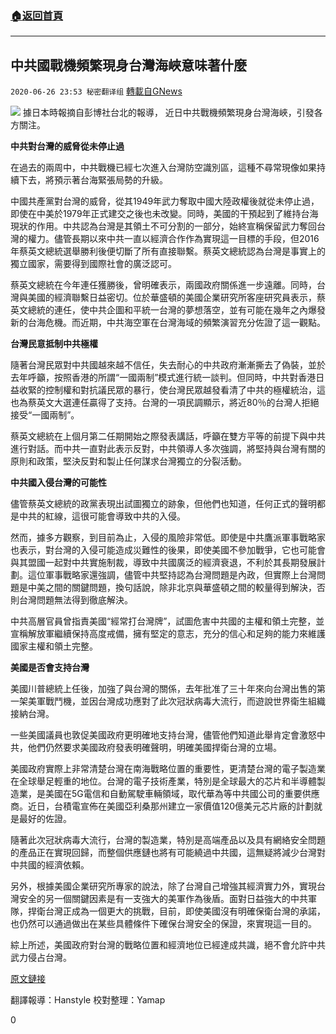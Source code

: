 ###  [:house:返回首頁](https://github.com/ourhimalayas/txt)
---

## 中共國戰機頻繁現身台灣海峽意味著什麼
`2020-06-26 23:53 秘密翻译组` [轉載自GNews](https://gnews.org/zh-hant/246503/)

![](https://s3.amazonaws.com/gnews-media-offload/wp-content/uploads/2020/06/26234952/image1-6.jpeg)
據日本時報摘自彭博社台北的報導， 近日中共戰機頻繁現身台灣海峽，引發各方關注。

**中共對台灣的威脅從未停止過**

在過去的兩周中，中共戰機已經七次進入台灣防空識別區，這種不尋常現像如果持續下去，將預示著台海緊張局勢的升級。

中國共產黨對台灣的威脅，從其1949年武力奪取中國大陸政權後就從未停止過，即使在中美於1979年正式建交之後也未改變。同時，美國的干預起到了維持台海現狀的作用。中共認為台灣是其領土不可分割的一部分，始終宣稱保留武力奪回台灣的權力。儘管長期以來中共一直以經濟合作作為實現這一目標的手段，但2016年蔡英文總統選舉勝利後便切斷了所有直接聯繫。蔡英文總統認為台灣是事實上的獨立國家，需要得到國際社會的廣泛認可。

蔡英文總統在今年連任獲勝後，曾明確表示，兩國政府關係進一步遠離。同時，台灣與美國的經濟聯繫日益密切。位於華盛頓的美國企業研究所客座研究員表示，蔡英文總統的連任，使中共企圖和平統一台灣的夢想落空，並有可能在幾年之內爆發新的台海危機。而近期，中共海空軍在台灣海域的頻繁演習充分佐證了這一觀點。

**台灣民意抵制中共極權**

隨著台灣民眾對中共國越來越不信任，失去耐心的中共政府漸漸撕去了偽裝，並於去年呼籲，按照香港的所謂“一國兩制”模式進行統一談判。但同時，中共對香港日益收緊的控制權和對抗議民眾的暴行，使台灣民眾越發看清了中共的極權統治，這也為蔡英文大選連任贏得了支持。台灣的一項民調顯示，將近80％的台灣人拒絕接受“一國兩制”。

蔡英文總統在上個月第二任期開始之際發表講話，呼籲在雙方平等的前提下與中共進行對話。而中共一直對此表示反對，中共領導人多次強調，將堅持與台灣有關的原則和政策，堅決反對和製止任何謀求台灣獨立的分裂活動。

**中共國入侵台灣的可能性**

儘管蔡英文總統的政黨表現出試圖獨立的跡象，但他們也知道，任何正式的聲明都是中共的紅線，這很可能會導致中共的入侵。

然而，據多方觀察，到目前為止，入侵的風險非常低。即使是中共鷹派軍事戰略家也表示，對台灣的入侵可能造成災難性的後果，即使美國不參加戰爭，它也可能會與其盟國一起對中共實施制裁，導致中共國廣泛的經濟衰退，不利於其長期發展計劃。這位軍事戰略家還強調，儘管中共堅持認為台灣問題是內政，但實際上台灣問題是中美之間的關鍵問題，換句話說，除非北京與華盛頓之間的較量得到解決，否則台灣問題無法得到徹底解決。

中共高層官員曾指責美國“經常打台灣牌”，試圖危害中共國的主權和領土完整，並宣稱解放軍繼續保持高度戒備，擁有堅定的意志，充分的信心和足夠的能力來維護國家主權和領土完整。

**美國是否會支持台灣**

美國川普總統上任後，加強了與台灣的關係，去年批准了三十年來向台灣出售的第一架美軍戰鬥機，並因台灣成功應對了此次冠狀病毒大流行，而遊說世界衛生組織接納台灣。

一些美國議員也敦促美國政府更明確地支持台灣，儘管他們知道此舉肯定會激怒中共，他們仍然要求美國政府發表明確聲明，明確美國捍衛台灣的立場。

美國政府實際上非常清楚台灣在南海戰略位置的重要性，更清楚台灣的電子製造業在全球舉足輕重的地位。台灣的電子技術產業，特別是全球最大的芯片和半導體製造業，是美國在5G電信和自動駕駛車輛領域，取代華為等中共國公司的重要供應商。近日，台積電宣佈在美國亞利桑那州建立一家價值120億美元芯片廠的計劃就是最好的佐證。

隨著此次冠狀病毒大流行，台灣的製造業，特別是高端產品以及具有網絡安全問題的產品正在實現回歸，而整個供應鏈也將有可能繞過中共國，這無疑將減少台灣對中共國的經濟依賴。

另外，根據美國企業研究所專家的說法，除了台灣自己增強其經濟實力外，實現台灣安全的另一個關鍵因素是有一支強大的美軍作為後盾。面對日益強大的中共軍隊，捍衛台灣正成為一個更大的挑戰，目前，即使美國沒有明確保衛台灣的承諾，也仍然可以通過做出在某些具體條件下確保台灣安全的保證，來實現這一目的。

綜上所述，美國政府對台灣的戰略位置和經濟地位已經達成共識，絕不會允許中共武力侵占台灣。

[原文鏈接](https://www.japantimes.co.jp/news/2020/06/25/asia-pacific/chinese-jets-buzzing-around-taiwan-show-long-term-risk-war-u-s/)

翻譯報導：Hanstyle
校對整理：Yamap

0
